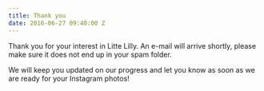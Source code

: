 ```yaml
---
title: Thank you
date: 2016-06-27 09:40:00 Z
---
```


Thank you for your interest in Litte Lilly. An e-mail will arrive shortly, please make sure it does not end up in your spam folder.

We will keep you updated on our progress and let you know as soon as we are ready for your Instagram photos!